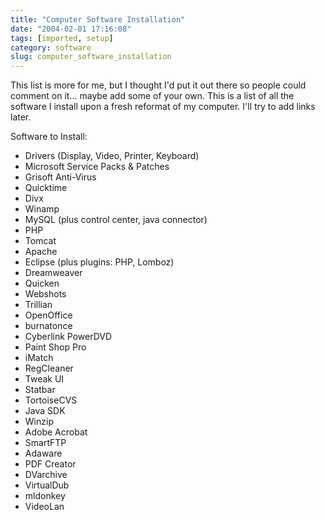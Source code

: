 ```yaml
---
title: "Computer Software Installation"
date: "2004-02-01 17:16:08"
tags: [imported, setup]
category: software
slug: computer_software_installation
---
```


This list is more for me, but I thought I'd put it out there so people could
comment on it... maybe add some of your own. This is a list of all the software
I install upon a fresh reformat of my computer. I'll try to add links later.

Software to Install:

* Drivers (Display, Video, Printer, Keyboard)
* Microsoft Service Packs & Patches
* Grisoft Anti-Virus
* Quicktime
* Divx
* Winamp
* MySQL (plus control center, java connector)
* PHP
* Tomcat
* Apache
* Eclipse (plus plugins: PHP, Lomboz)
* Dreamweaver
* Quicken
* Webshots
* Trillian
* OpenOffice
* burnatonce
* Cyberlink PowerDVD
* Paint Shop Pro
* iMatch
* RegCleaner
* Tweak UI
* Statbar
* TortoiseCVS
* Java SDK
* Winzip
* Adobe Acrobat
* SmartFTP
* Adaware
* PDF Creator
* DVarchive
* VirtualDub
* mldonkey
* VideoLan
